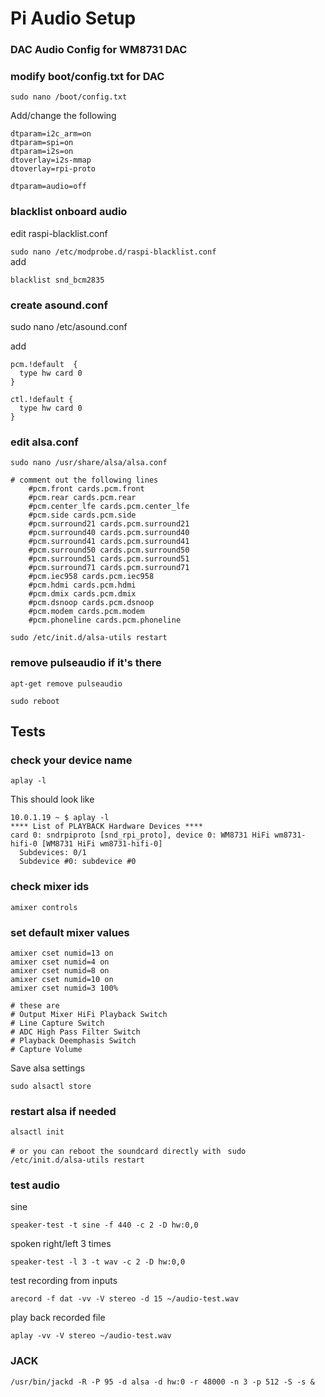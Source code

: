# Pi Audio Setup

### DAC Audio Config for WM8731 DAC

### modify boot/config.txt for DAC 

`sudo nano /boot/config.txt`

Add/change the following
```
dtparam=i2c_arm=on
dtparam=spi=on
dtparam=i2s=on
dtoverlay=i2s-mmap
dtoverlay=rpi-proto

dtparam=audio=off 
```

### blacklist onboard audio
edit  raspi-blacklist.conf 

`sudo nano /etc/modprobe.d/raspi-blacklist.conf`  
add  
```
blacklist snd_bcm2835
```


### create asound.conf
sudo nano /etc/asound.conf

add  
```
pcm.!default  {
  type hw card 0
}

ctl.!default {
  type hw card 0
}
```

### edit alsa.conf  
`sudo nano /usr/share/alsa/alsa.conf `

```
# comment out the following lines
	#pcm.front cards.pcm.front
	#pcm.rear cards.pcm.rear
	#pcm.center_lfe cards.pcm.center_lfe
	#pcm.side cards.pcm.side
	#pcm.surround21 cards.pcm.surround21
	#pcm.surround40 cards.pcm.surround40
	#pcm.surround41 cards.pcm.surround41
	#pcm.surround50 cards.pcm.surround50
	#pcm.surround51 cards.pcm.surround51
	#pcm.surround71 cards.pcm.surround71
	#pcm.iec958 cards.pcm.iec958
	#pcm.hdmi cards.pcm.hdmi
	#pcm.dmix cards.pcm.dmix
	#pcm.dsnoop cards.pcm.dsnoop
	#pcm.modem cards.pcm.modem
	#pcm.phoneline cards.pcm.phoneline
```
	
`sudo /etc/init.d/alsa-utils restart`  

### remove pulseaudio if it's there  

`apt-get remove pulseaudio`  



`sudo reboot`

## Tests

### check your device name  
`aplay -l `

This should look like  
```
10.0.1.19 ~ $ aplay -l
**** List of PLAYBACK Hardware Devices ****
card 0: sndrpiproto [snd_rpi_proto], device 0: WM8731 HiFi wm8731-hifi-0 [WM8731 HiFi wm8731-hifi-0]
  Subdevices: 0/1
  Subdevice #0: subdevice #0
```

### check mixer ids  
`amixer controls`


### set default mixer values
```
amixer cset numid=13 on
amixer cset numid=4 on 
amixer cset numid=8 on 
amixer cset numid=10 on 
amixer cset numid=3 100% 

# these are 
# Output Mixer HiFi Playback Switch
# Line Capture Switch 
# ADC High Pass Filter Switch
# Playback Deemphasis Switch
# Capture Volume

```
Save alsa settings  

`sudo alsactl store` 


### restart alsa if needed
`alsactl init`

`# or you can reboot the soundcard directly with `
`sudo /etc/init.d/alsa-utils restart`

### test audio  
sine  
```
speaker-test -t sine -f 440 -c 2 -D hw:0,0
```
spoken right/left 3 times  
```
speaker-test -l 3 -t wav -c 2 -D hw:0,0
```
test recording from inputs  
```
arecord -f dat -vv -V stereo -d 15 ~/audio-test.wav
```
play back recorded file  
```
aplay -vv -V stereo ~/audio-test.wav
```  


### JACK

`/usr/bin/jackd -R -P 95 -d alsa -d hw:0 -r 48000 -n 3 -p 512 -S -s &`

